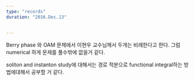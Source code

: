 ```yaml
---
type: "records"
duration: "2016.Dec.13"


---
```


Berry phase 와 OAM 문제에서 이현우 교수님께서 두개는 비례한다고 한다.
그럼 numerical 하게 문제를 풀수밖에 없을거 같다.


soliton and instanton study에 대해서는 경로 적분으로 functional integral하는 방법에대해서 공부할 거 같다.
